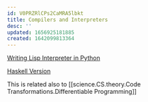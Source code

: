 ```yaml
---
id: V0PRZRlCPs2CaMRA5lbkt
title: Compilers and Interpreters
desc: ''
updated: 1656925181885
created: 1642099813364
---
```


[Writing Lisp Interpreter in Python](https://docs.google.com/document/d/12R6ASF58YjORtTSxNhMx6A71zjrP3lum0vMJUtGz3_o/edit?usp=sharing)




[Haskell Version](https://en.wikibooks.org/wiki/Write_Yourself_a_Scheme_in_48_Hours)


This is related also to [[science.CS.theory.Code Transformations.Differentiable Programming]]


